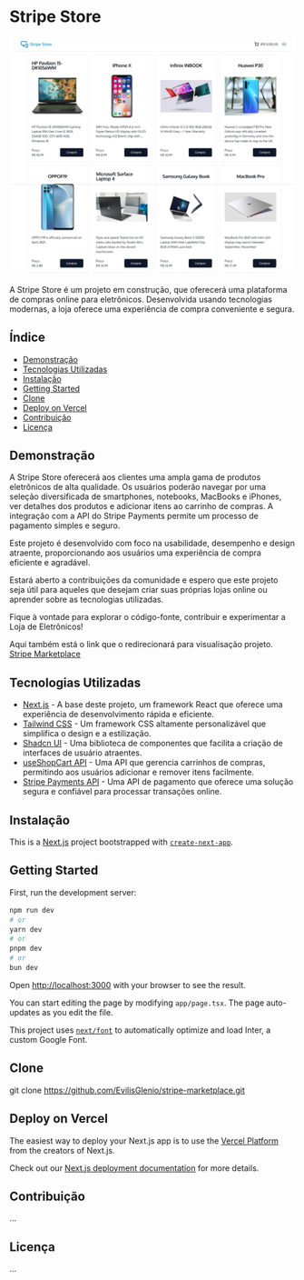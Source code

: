 # Stripe Store

![Logo do Seu Projeto](https://github.com/EvilisGlenio/stripe-marketplace/blob/main/.github/preview.jpg)

A Stripe Store é um projeto em construção, que oferecerá uma plataforma de compras online para eletrônicos. Desenvolvida usando tecnologias modernas, a loja oferece uma experiência de compra conveniente e segura.

## Índice

- [Demonstração](#demonstração)
- [Tecnologias Utilizadas](#tecnologias-utilizadas)
- [Instalação](#instalação)
- [Getting Started](#getting-started)
- [Clone](#clone)
- [Deploy on Vercel](#deploy-on-vercel)
- [Contribuição](#contribuição)
- [Licença](#licença)

## Demonstração

A Stripe Store oferecerá aos clientes uma ampla gama de produtos eletrônicos de alta qualidade. Os usuários poderão navegar por uma seleção diversificada de smartphones, notebooks, MacBooks e iPhones, ver detalhes dos produtos e adicionar itens ao carrinho de compras. A integração com a API do Stripe Payments permite um processo de pagamento simples e seguro.

Este projeto é desenvolvido com foco na usabilidade, desempenho e design atraente, proporcionando aos usuários uma experiência de compra eficiente e agradável.

Estará aberto a contribuições da comunidade e espero que este projeto seja útil para aqueles que desejam criar suas próprias lojas online ou aprender sobre as tecnologias utilizadas.

Fique à vontade para explorar o código-fonte, contribuir e experimentar a Loja de Eletrônicos!

Aqui também está o link que o redirecionará para visualisação projeto. [Stripe Marketplace](https://stripe-marketplace-one.vercel.app/)


## Tecnologias Utilizadas 

- [Next.js](https://nextjs.org/) - A base deste projeto, um framework React que oferece uma experiência de desenvolvimento rápida e eficiente.
- [Tailwind CSS](https://tailwindcss.com/) - Um framework CSS altamente personalizável que simplifica o design e a estilização.
- [Shadcn UI](https://ui.shadcn.com/) - Uma biblioteca de componentes que facilita a criação de interfaces de usuário atraentes.
- [useShopCart API](https://useshoppingcart.com/) - Uma API que gerencia carrinhos de compras, permitindo aos usuários adicionar e remover itens facilmente.
- [Stripe Payments API](https://stripe.com/docs/api/) - Uma API de pagamento que oferece uma solução segura e confiável para processar transações online.


## Instalação

This is a [Next.js](https://nextjs.org/) project bootstrapped with [`create-next-app`](https://github.com/vercel/next.js/tree/canary/packages/create-next-app).

## Getting Started

First, run the development server:

```bash
npm run dev
# or
yarn dev
# or
pnpm dev
# or
bun dev
```

Open [http://localhost:3000](http://localhost:3000) with your browser to see the result.

You can start editing the page by modifying `app/page.tsx`. The page auto-updates as you edit the file.

This project uses [`next/font`](https://nextjs.org/docs/basic-features/font-optimization) to automatically optimize and load Inter, a custom Google Font.

## Clone

git clone https://github.com/EvilisGlenio/stripe-marketplace.git

## Deploy on Vercel

The easiest way to deploy your Next.js app is to use the [Vercel Platform](https://vercel.com/new?utm_medium=default-template&filter=next.js&utm_source=create-next-app&utm_campaign=create-next-app-readme) from the creators of Next.js.

Check out our [Next.js deployment documentation](https://nextjs.org/docs/deployment) for more details.

## Contribuição

...

## Licença

...